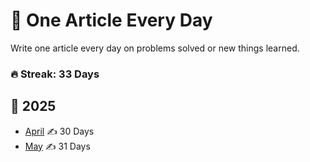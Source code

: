 # 📝 One Article Every Day
Write one article every day on problems solved or new things learned. 

### 🔥 Streak: 33 Days

## 📆 2025
- [April](https://matrixread.com/2025/04/) ✍️ 30 Days
- [May](https://matrixread.com/2025/05/) ✍️ 31 Days
